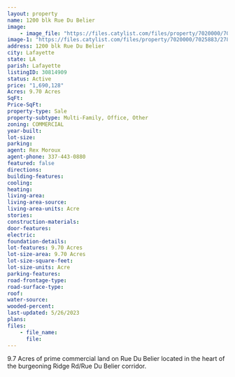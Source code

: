 ```yaml
---
layout: property
name: 1200 blk Rue Du Belier
image:
    - image_file: "https://files.catylist.com/files/property/7020000/7025883/raw_27855783_Flood___1200_Blk_Rue_Du_Belier___Rex.pdf"
image-1: "https://files.catylist.com/files/property/7020000/7025883/27858435_Aerial___1200_Blk_Rue_Du_Belier___Rex.png"
address: 1200 blk Rue Du Belier
city: Lafayette
state: LA
parish: Lafayette
listingID: 30814909
status: Active
price: "1,690,128"
Acres: 9.70 Acres
SqFt:
Price-SqFt:
property-type: Sale
property-subtype: Multi-Family, Office, Other
zoning: COMMERCIAL
year-built:
lot-size:
parking:
agent: Rex Moroux
agent-phone: 337-443-0880
featured: false
directions:
building-features:
cooling:
heating:
living-area:
living-area-source:
living-area-units: Acre
stories:
construction-materials:
door-features:
electric:
foundation-details:
lot-features: 9.70 Acres
lot-size-area: 9.70 Acres
lot-size-square-feet:
lot-size-units: Acre
parking-features:
road-frontage-type:
road-surface-type:
roof:
water-source:
wooded-percent:
last-updated: 5/26/2023
plans:
files:
    - file_name:
      file:
---
```

9.7 Acres of prime commercial land on Rue Du Belier located in the heart of the burgeoning Ridge Rd/Rue Du Belier corridor.
